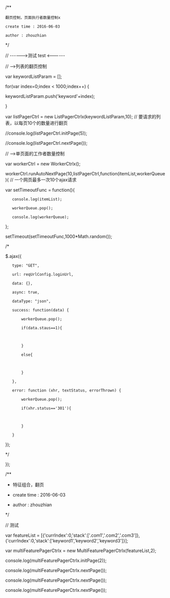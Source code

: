 /**

    翻页控制，页面执行者数量控制x

    create time : 2016-06-03

    author : zhouzhian

*/

// ------>测试  test <------

// -->列表的翻页控制

var keywordListParam = [];

for(var index=0;index < 1000;index++) {

   keywordListParam.push('keyword'+index);

}

var listPagerCtrl = new ListPagerCtrlx(keywordListParam,10);  // 要请求的列表，以每页10个的数量进行翻页

//console.log(listPagerCtrl.initPage(5));

//console.log(listPagerCtrl.nextPage());


// -->单页面的工作者数量控制

var workerCtrl = new WorkerCtrlx();

workerCtrl.runAutoNextPage(10,listPagerCtrl,function(itemList,workerQueue){  // 一个网页最多一次10个ajax请求

   var setTimeoutFunc = function(){

       console.log(itemList);

       workerQueue.pop();

       console.log(workerQueue);

   };

   setTimeout(setTimeoutFunc,1000*Math.random());

   /*

   $.ajax({

       type: "GET",

       url: reqUrlConfig.loginUrl,

       data: {},

       async: true,

       dataType: "json",

       success: function(data) {

           workerQueue.pop();

           if(data.staus==1){

               

           }

           else{

               

           }

       },

       error: function (xhr, textStatus, errorThrown) {

           workerQueue.pop();

           if(xhr.status=='301'){

               

           }

       }

   });

   */

});


/**

* 特征组合，翻页

* create time     :    2016-06-03

* author        :    zhouzhian

*/

// 测试

var featureList = [{'currIndex':0,'stack':['.com1','.com2','.com3']},{'currIndex':0,'stack':['keyword1','keyword2','keyword3']}];

var multiFeaturePagerCtrlx = new MultiFeaturePagerCtrlx(featureList,2);

console.log(multiFeaturePagerCtrlx.initPage(2));

console.log(multiFeaturePagerCtrlx.nextPage());

console.log(multiFeaturePagerCtrlx.nextPage());

console.log(multiFeaturePagerCtrlx.nextPage());
